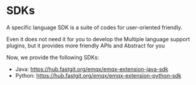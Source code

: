 # SDKs

A specific language SDK is a suite of codes for user-oriented friendly. 

Even it does not need it for you to develop the Multiple language support plugins, but it provides more friendly APIs and Abstract for you


Now, we provide the following SDKs:

- Java: https://hub.fastgit.org/emqx/emqx-extension-java-sdk
- Python: https://hub.fastgit.org/emqx/emqx-extension-python-sdk

